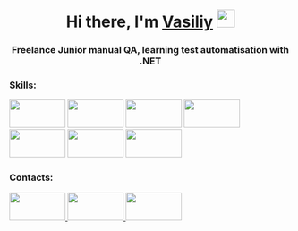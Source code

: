 <h1 align="center">Hi there, I'm <a href="https://www.linkedin.com/in/dr1mer/" target="_blank">Vasiliy</a> 
<img src="https://github.com/blackcater/blackcater/raw/main/images/Hi.gif" height="32"/></h1>
<h3 align="center">Freelance Junior manual QA, learning test automatisation with .NET</h3>

<h3 align="left">Skills:</h3>
<div id="skills">
  <img src="https://user-images.githubusercontent.com/74711824/161384856-d9b33536-9a9d-4caf-a127-dfc136868a65.svg" width="100" height="50"></img>
  <img src="https://user-images.githubusercontent.com/74711824/161385095-ea4ce110-9bc6-478a-a7ea-aba1eff3c511.svg" width="100" height="50"></img>
  <img src="https://user-images.githubusercontent.com/74711824/161385249-9306bc38-cff3-4484-b69a-b52c86db9b59.svg" width="100" height="50"></img>
  <img src="https://user-images.githubusercontent.com/74711824/161385294-1aca4318-fc0d-47b2-816c-a89d98e4dd71.svg" width="100" height="50"></img>
  <img src="https://user-images.githubusercontent.com/74711824/161385342-f0da3389-52d5-4eda-8861-33129d4a951e.svg" width="100" height="50"></img>
  <img src="https://user-images.githubusercontent.com/74711824/161385376-6a8b1ed1-7110-4ad4-bf12-44cd0d614b11.svg" width="100" height="50"></img>
  <img src="https://user-images.githubusercontent.com/74711824/161385465-cc795273-ab15-4e88-97d1-6aa1b90b928d.svg" width="100" height="50"></img>
</div>
<h3 align="left">Contacts:</h3>
<div id="contacts">
  <a href="https://t.me/l1nk72">
  <img src="https://user-images.githubusercontent.com/74711824/161385882-24dd8327-3ad7-45a6-b807-7942943a916f.svg" width="100" height="50"></img>
  </a>
    <a href="https://www.linkedin.com/in/dr1mer/">
  <img src="https://user-images.githubusercontent.com/74711824/161386047-76a33e33-e2b3-438e-a79d-c688b3d4d52b.svg" width="100" height="50"></img>
  </a>
  <a href="https://vk.com/id563470019">
  <img src="https://user-images.githubusercontent.com/74711824/161386082-a9ac9850-6714-46e3-aff2-06a6cb40f206.svg" width="100" height="50"></img>
  </a>
<!--
**dr1mer72/dr1mer72** is a ✨ _special_ ✨ repository because its `README.md` (this file) appears on your GitHub profile.

Here are some ideas to get you started:

- 🔭 I’m currently working on ...
- 🌱 I’m currently learning ...
- 👯 I’m looking to collaborate on ...
- 🤔 I’m looking for help with ...
- 💬 Ask me about ...
- 📫 How to reach me: ...
- 😄 Pronouns: ...
- ⚡ Fun fact: ...
-->
